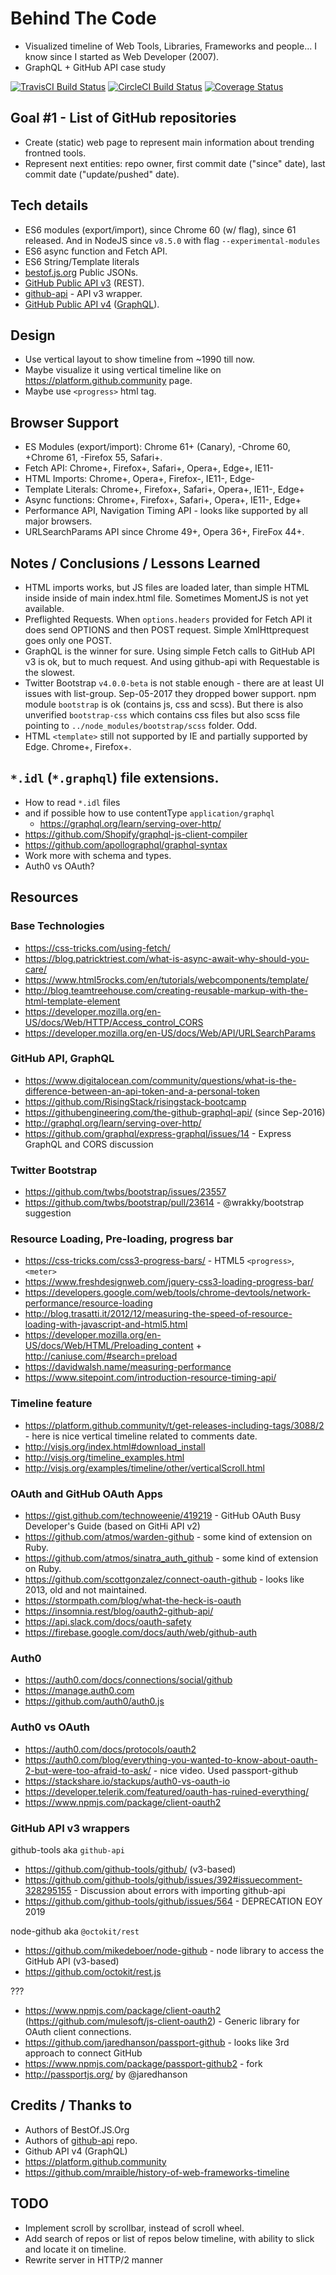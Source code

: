 Behind The Code
===

- Visualized timeline of Web Tools, Libraries, Frameworks and people... I know since I started as Web Developer (2007).
- GraphQL + GitHub API case study

[![TravisCI Build Status](https://travis-ci.org/alundiak/behind-the-code.svg?branch=master)](https://travis-ci.org/alundiak/behind-the-code)
[![CircleCI Build Status](https://circleci.com/gh/alundiak/behind-the-code.svg?style=svg)](https://circleci.com/gh/alundiak/behind-the-code)
[![Coverage Status](https://coveralls.io/repos/github/alundiak/behind-the-code/badge.svg)](https://coveralls.io/github/alundiak/behind-the-code)

## Goal #1 - List of GitHub repositories
- Create (static) web page to represent main information about trending frontned tools.
- Represent next entities: repo owner, first commit date ("since" date), last commit date ("update/pushed" date).


## Tech details
- ES6 modules (export/import), since Chrome 60 (w/ flag), since 61 released. And in NodeJS since `v8.5.0` with flag `--experimental-modules`
- ES6 async function and Fetch API.
- ES6 String/Template literals
- [bestof.js.org](https://bestof.js.org) Public JSONs.
- [GitHub Public API v3](https://developer.github.com/v3/) (REST).
- [github-api](https://github.com/github-tools/github) - API v3 wrapper.
- [GitHub Public API v4](https://developer.github.com/v4/) ([GraphQL](http://graphql.org)).


## Design
- Use vertical layout to show timeline from ~1990 till now.
- Maybe visualize it using vertical timeline like on https://platform.github.community page.
- Maybe use `<progress>` html tag.


## Browser Support
- ES Modules (export/import): Chrome 61+ (Canary), -Chrome 60, +Chrome 61, -Firefox 55, Safari+.
- Fetch API: Chrome+, Firefox+, Safari+, Opera+, Edge+, IE11-
- HTML Imports: Chrome+, Opera+, Firefox-, IE11-, Edge-
- Template Literals: Chrome+, Firefox+, Safari+, Opera+, IE11-, Edge+
- Async functions: Chrome+, Firefox+, Safari+, Opera+, IE11-, Edge+
- Performance API, Navigation Timing API - looks like supported by all major browsers.
- URLSearchParams API since Chrome 49+, Opera 36+, FireFox 44+.

## Notes / Conclusions / Lessons Learned
- HTML imports works, but JS files are loaded later, than simple HTML inside inside of main index.html file. Sometimes MomentJS is not yet available.
- Preflighted Requests. When `options.headers` provided for Fetch API it does send OPTIONS and then POST request. Simple XmlHttprequest goes only one POST.
- GraphQL is the winner for sure. Using simple Fetch calls to GitHub API v3 is ok, but to much request. And using github-api with Requestable is the slowest.
- Twitter Bootstrap `v4.0.0-beta` is not stable enough - there are at least UI issues with list-group. Sep-05-2017 they dropped bower support. npm module `bootstrap` is ok (contains js, css and scss). But there is also unverified `bootstrap-css` which contains css files but also scss file pointing to `../node_modules/bootstrap/scss` folder. Odd.
- HTML `<template>` still not supported by IE and partially supported by Edge. Chrome+, Firefox+.


## `*.idl` (`*.graphql`) file extensions.
- How to read `*.idl` files
- and if possible how to use contentType `application/graphql`
    - https://graphql.org/learn/serving-over-http/
- https://github.com/Shopify/graphql-js-client-compiler
- https://github.com/apollographql/graphql-syntax
- Work more with schema and types.
- Auth0 vs OAuth?


## Resources

### Base Technologies
- https://css-tricks.com/using-fetch/
- https://blog.patricktriest.com/what-is-async-await-why-should-you-care/
- https://www.html5rocks.com/en/tutorials/webcomponents/template/
- http://blog.teamtreehouse.com/creating-reusable-markup-with-the-html-template-element
- https://developer.mozilla.org/en-US/docs/Web/HTTP/Access_control_CORS
- https://developer.mozilla.org/en-US/docs/Web/API/URLSearchParams

### GitHub API, GraphQL
- https://www.digitalocean.com/community/questions/what-is-the-difference-between-an-api-token-and-a-personal-token
- https://github.com/RisingStack/risingstack-bootcamp
- https://githubengineering.com/the-github-graphql-api/ (since Sep-2016)
- http://graphql.org/learn/serving-over-http/
- https://github.com/graphql/express-graphql/issues/14 - Express GraphQL and CORS discussion

### Twitter Bootstrap
- https://github.com/twbs/bootstrap/issues/23557
- https://github.com/twbs/bootstrap/pull/23614 - @wrakky/bootstrap suggestion

### Resource Loading, Pre-loading, progress bar
- https://css-tricks.com/css3-progress-bars/ - HTML5 `<progress>`, `<meter>`
- https://www.freshdesignweb.com/jquery-css3-loading-progress-bar/
- https://developers.google.com/web/tools/chrome-devtools/network-performance/resource-loading
- http://blog.trasatti.it/2012/12/measuring-the-speed-of-resource-loading-with-javascript-and-html5.html
- https://developer.mozilla.org/en-US/docs/Web/HTML/Preloading_content + http://caniuse.com/#search=preload
- https://davidwalsh.name/measuring-performance
- https://www.sitepoint.com/introduction-resource-timing-api/

### Timeline feature
- https://platform.github.community/t/get-releases-including-tags/3088/2 - here is nice vertical timeline related to comments date.
- http://visjs.org/index.html#download_install
- http://visjs.org/timeline_examples.html
- http://visjs.org/examples/timeline/other/verticalScroll.html

### OAuth and GitHub OAuth Apps
- https://gist.github.com/technoweenie/419219 - GitHub OAuth Busy Developer's Guide (based on GitHi API v2)
- https://github.com/atmos/warden-github - some kind of extension on Ruby.
- https://github.com/atmos/sinatra_auth_github - some kind of extension on Ruby.
- https://github.com/scottgonzalez/connect-oauth-github - looks like 2013, old and not maintained.
- https://stormpath.com/blog/what-the-heck-is-oauth
- https://insomnia.rest/blog/oauth2-github-api/
- https://api.slack.com/docs/oauth-safety
- https://firebase.google.com/docs/auth/web/github-auth

### Auth0
- https://auth0.com/docs/connections/social/github
- https://manage.auth0.com
- https://github.com/auth0/auth0.js

### Auth0 vs OAuth
- https://auth0.com/docs/protocols/oauth2
- https://auth0.com/blog/everything-you-wanted-to-know-about-oauth-2-but-were-too-afraid-to-ask/ - nice video. Used passport-github
- https://stackshare.io/stackups/auth0-vs-oauth-io
- https://developer.telerik.com/featured/oauth-has-ruined-everything/
- https://www.npmjs.com/package/client-oauth2

### GitHub API v3 wrappers

github-tools aka `github-api`
- https://github.com/github-tools/github/ (v3-based)
- https://github.com/github-tools/github/issues/392#issuecomment-328295155 - Discussion about errors with importing github-api
- https://github.com/github-tools/github/issues/564 - DEPRECATION EOY 2019

node-github aka `@octokit/rest`
- https://github.com/mikedeboer/node-github - node library to access the GitHub API (v3-based)
- https://github.com/octokit/rest.js

???
- https://www.npmjs.com/package/client-oauth2 (https://github.com/mulesoft/js-client-oauth2) - Generic library for OAuth client connections.
- https://github.com/jaredhanson/passport-github - looks like 3rd approach to connect GitHub
- https://www.npmjs.com/package/passport-github2 - fork
- http://passportjs.org/ by @jaredhanson


## Credits / Thanks to
- Authors of BestOf.JS.Org
- Authors of [github-api](https://github.com/github-tools/github) repo.
- Github API v4 (GraphQL)
- https://platform.github.community
- https://github.com/mraible/history-of-web-frameworks-timeline

## TODO
- Implement scroll by scrollbar, instead of scroll wheel.
- Add search of repos or list of repos below timeline, with ability to slick and locate it on timeline.
- Rewrite server in HTTP/2 manner

